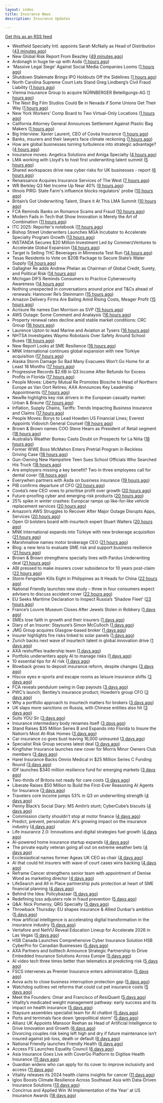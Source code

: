 ```yaml
---
layout: index
title: Insurance News
description: Insurance Updates

---
```


[Get this as an RSS feed](/insurance.rss)

<!-- news_marker starts -->
- Westfield Specialty Intl. appoints Sarah McNally as Head of Distribution ([43 minutes ago](https://www.reinsurancene.ws/westfield-specialty-intl-appoints-sarah-mcnally-as-head-of-distribution/))
- New Global Risk Report From Beazley ([49 minutes ago](https://insurance-edge.net/2025/10/21/new-global-risk-report-from-beazley/))
- Ardonagh in huge tie-up with Asda ([1 hours ago](https://www.insurancebusinessmag.com/uk/news/breaking-news/ardonagh-in-huge-tieup-with-asda-553677.aspx))
- ‘Massive Legal Siege’ Against Social Media Companies Looms ([1 hours ago](https://www.insurancejournal.com/news/national/2025/10/21/844486.htm))
- Shutdown Stalemate Brings IPO Holdouts Off the Sidelines ([1 hours ago](https://www.insurancejournal.com/news/national/2025/10/21/844490.htm))
- North Carolina Supreme Court Lets Stand Greg Lindberg’s Civil Fraud Liability ([1 hours ago](https://www.insurancejournal.com/news/southeast/2025/10/21/844499.htm))
- Vienna Insurance Group to acquire NÜRNBERGER Beteiligungs-AG ([1 hours ago](https://www.reinsurancene.ws/vienna-insurance-group-to-acquire-nurnberger-beteiligungs-ag/))
- The Next Big Film Studios Could Be in Nevada if Some Unions Get Their Way ([1 hours ago](https://www.insurancejournal.com/news/west/2025/10/21/844514.htm))
- New York Workers’ Comp Board to Two Virtual-Only Locations ([1 hours ago](https://www.insurancejournal.com/news/east/2025/10/21/844412.htm))
- California Attorney General Announces Settlement Against Plastic Bag Makers ([1 hours ago](https://www.insurancejournal.com/news/west/2025/10/21/844492.htm))
- Big Interview: Xavier Laurent, CEO of Covéa Insurance ([1 hours ago](https://www.postonline.co.uk/personal/7959227/big-interview-xavier-laurent-ceo-of-cov%C3%A9a-insurance))
- Banks, insurers and their lawyers face climate reckoning ([1 hours ago](https://www.postonline.co.uk/regulation/7959115/banks-insurers-and-their-lawyers-face-climate-reckoning))
- How are global businesses turning turbulence into strategic advantage? ([4 hours ago](https://www.insurancebusinessmag.com/uk/news/breaking-news/how-are-global-businesses-turning-turbulence-into-strategic-advantage-553645.aspx))
- Insurance moves: Angelica Solutions and Amiga Specialty ([4 hours ago](https://www.insurancebusinessmag.com/uk/news/breaking-news/insurance-moves-angelica-solutions-and-amiga-specialty-553643.aspx))
- LMA working with Lloyd's to host first underwriting talent summit ([5 hours ago](https://www.insurancebusinessmag.com/uk/news/breaking-news/lma-working-with-lloyds-to-host-first-underwriting-talent-summit-553641.aspx))
- Shared workspaces drive new cyber risks for UK businesses - report ([6 hours ago](https://www.insurancebusinessmag.com/uk/news/cyber/shared-workspaces-drive-new-cyber-risks-for-uk-businesses--report-553639.aspx))
- Renaissance Acquires Insurance Services of The West ([7 hours ago](https://www.insurancejournal.com/news/west/2025/10/20/844519.htm))
- WR Berkley Q3 Net Income Up Near 40% ([9 hours ago](https://www.insurancejournal.com/news/national/2025/10/20/844511.htm))
- Illinois PIRG: State Farm's influence blocks regulators' probe ([10 hours ago](https://www.dig-in.com/news/illinois-pirg-state-farms-influence-blocks-regulators))
- Britain’s Got Underwriting Talent, Share it At This LMA Summit ([10 hours ago](https://insurance-edge.net/2025/10/20/britains-got-underwriting-talent-share-it-at-this-lma-summit/))
- FCA Reminds Banks on Romance Scams and Fraud ([10 hours ago](https://insurance-edge.net/2025/10/20/fca-reminds-banks-on-romance-scams-and-fraud/))
- Modern Fads in Tech that Show Innovation is Merely the Art of Combination ([11 hours ago](https://insurance-edge.net/2025/10/20/modern-fads-in-tech-that-show-innovation-is-merely-the-art-of-combination/))
- ITC 2025: Reporter's notebook ([11 hours ago](https://www.dig-in.com/news/itc-2025-reporters-notebook))
- Bishop Street Underwriters Launches MGA Incubator to Accelerate Specialty Program Growth ([13 hours ago](https://www.insurtechinsights.com/bishop-street-underwriters-launches-mga-incubator-to-accelerate-specialty-program-growth/))
- INSTANDA Secures $20 Million Investment Led by CommerzVentures to Accelerate Global Expansion ([14 hours ago](https://www.insurtechinsights.com/instanda-secures-20-million-investment-led-by-commerzventures-to-accelerate-global-expansion/))
- Target Is Selling THC Beverages in Minnesota Test Run ([14 hours ago](https://www.insurancejournal.com/news/midwest/2025/10/20/844481.htm))
- Texas Residents to Vote on $20B Package to Secure State’s Water Supply ([14 hours ago](https://www.insurancejournal.com/news/southcentral/2025/10/20/844472.htm))
- Gallagher Re adds Andrew Phelan as Chairman of Global Credit, Surety, and Political Risk ([14 hours ago](https://www.reinsurancene.ws/gallagher-re-adds-andrew-phelan-as-chairman-of-global-credit-surety-and-political-risk/))
- Michigan DIFS Reminds Consumers to Practice Cybersecurity Awareness ([14 hours ago](https://www.insurancejournal.com/news/midwest/2025/10/20/844467.htm))
- Nothing unexpected in conversations around price and T&Cs ahead of renewals: Hannover Re’s Steinmann ([15 hours ago](https://www.reinsurancene.ws/nothing-unexpected-in-conversations-around-price-and-tcs-ahead-of-renewals-hannover-res-steinmann/))
- Amazon Delivery Firms Are Bailing Amid Rising Costs, Meager Profit ([15 hours ago](https://www.insurancejournal.com/news/southcentral/2025/10/20/844455.htm))
- Acrisure Re names Dan Morrison as SVP ([15 hours ago](https://www.reinsurancene.ws/acrisure-re-names-dan-morrison-as-svp/))
- AWS Outage: Some Comment and Analaysis ([16 hours ago](https://insurance-edge.net/2025/10/20/aws-outage-some-comment-and-analaysis/))
- Property renewal rates decline amid stable market conditions: CRC Group ([16 hours ago](https://www.reinsurancene.ws/property-renewal-rates-decline-amid-stable-market-conditions-crc-group/))
- Laurence Upton to lead Marine and Aviation at Tysers ([16 hours ago](https://www.reinsurancene.ws/laurence-upton-to-lead-marine-and-aviation-at-tysers/))
- NHTSA Investigates Waymo Robotaxis Over Safety Around School Buses ([16 hours ago](https://www.insurancejournal.com/news/national/2025/10/20/844451.htm))
- New Report Looks at SME Resilience ([16 hours ago](https://insurance-edge.net/2025/10/20/new-report-looks-at-sme-resilience/))
- MNK International continues global expansion with new Türkiye acquisition ([17 hours ago](https://www.reinsurancene.ws/mnk-international-continues-global-expansion-with-new-turkiye-acquisition/))
- Alaska Storm Damage So Bad Many Evacuees Won’t Go Home for at Least 18 Months ([17 hours ago](https://www.insurancejournal.com/news/west/2025/10/20/844446.htm))
- Progressive Records $2.6B in Q3 Income After Refunds for Excess Profits in Florida ([17 hours ago](https://www.insurancejournal.com/news/national/2025/10/20/844443.htm))
- People Moves: Liberty Mutual Re Promotes Blosche to Head of Northern Europe as Van Oort Retires; AXA Announces Key Leadership Appointments ([17 hours ago](https://www.insurancejournal.com/news/international/2025/10/20/844423.htm))
- NewRe highlights key risk drivers in the European casualty market: Urban & Braune ([17 hours ago](https://www.reinsurancene.ws/newre-highlights-key-risk-drivers-in-the-european-casualty-market-urban-braune/))
- Inflation, Supply Chains, Tariffs: Trends Impacting Business Insurance and Claims ([17 hours ago](https://www.insurancejournal.com/news/national/2025/10/20/844429.htm))
- People Moves: Borys to Lead Howden US Financial Lines; Everest Appoints Vidovich General Counsel ([18 hours ago](https://www.insurancejournal.com/news/national/2025/10/20/844203.htm))
- Brown & Brown names COO Steve Hearn as President of Retail segment ([18 hours ago](https://www.reinsurancene.ws/brown-brown-names-coo-steve-hearn-as-president-of-retail-segment/))
- Australia’s Weather Bureau Casts Doubt on Prospects for La Niña ([18 hours ago](https://www.insurancejournal.com/news/international/2025/10/20/844350.htm))
- Former WWE Boss McMahon Enters Pretrial Program in Reckless Driving Case ([18 hours ago](https://www.insurancejournal.com/news/east/2025/10/20/844409.htm))
- Gun-Owning New Hampshire Teen Sues School Officials Who Searched His Truck ([18 hours ago](https://www.insurancejournal.com/news/east/2025/10/20/844406.htm))
- Are employers missing a key benefit? Two in three employees call for dental cover ([18 hours ago](https://ifamagazine.com/are-employers-missing-a-key-benefit-two-in-three-employees-call-for-dental-cover/))
- Everywhen partners with Asda on business insurance ([19 hours ago](https://www.postonline.co.uk/commercial/7959237/everywhen-partners-with-asda-on-business-insurance))
- PIB confirms departure of CFO ([20 hours ago](https://www.postonline.co.uk/news/7959236/pib-confirms-departure-of-cfo))
- Covéa’s new CEO vows to prioritise profit over growth ([20 hours ago](https://www.postonline.co.uk/news/7959229/cov%C3%A9a%E2%80%99s-new-ceo-vows-to-prioritise-profit-over-growth))
- Future-proofing cyber and emerging risk products ([20 hours ago](https://www.insurancebusinessmag.com/uk/news/cyber/futureproofing-cyber-and-emerging-risk-products-553564.aspx))
- 25% spike in winter crashes: Europcar ramps up like-for-like vehicle replacement services ([20 hours ago](https://www.insurancebusinessmag.com/uk/news/auto-motor/25-spike-in-winter-crashes-europcar-ramps-up-likeforlike-vehicle-replacement-services-553563.aspx))
- Amazon’s AWS Struggles to Recover After Major Outage Disrupts Apps, Services ([20 hours ago](https://www.insurancejournal.com/news/national/2025/10/20/844352.htm))
- Open GI bolsters board with insurtech expert Stuart Walters ([20 hours ago](https://www.insurancebusinessmag.com/uk/news/technology/open-gi-bolsters-board-with-insurtech-expert-stuart-walters-553553.aspx))
- MNK International expands into Türkiye with new brokerage acquisition ([21 hours ago](https://www.insurancebusinessmag.com/uk/news/mergers-acquisitions/mnk-international-expands-into-turkiye-with-new-brokerage-acquisition-553550.aspx))
- Marshmallow names motor brokerage CEO ([21 hours ago](https://www.postonline.co.uk/people/7959234/marshmallow-names-motor-brokerage-ceo))
- Blog: a new lens to evaluate SME risk and support business resilience ([21 hours ago](https://www.postonline.co.uk/market-access/7959213/blog-a-new-lens-to-evaluate-sme-risk-and-support-business-resilience))
- Brown & Brown strengthens specialty lines with Pardus Underwriting deal ([21 hours ago](https://www.insurancebusinessmag.com/uk/news/mergers-acquisitions/brown-and-brown-strengthens-specialty-lines-with-pardus-underwriting-deal-553543.aspx))
- ABI pressed to make insurers cover subsidence for 10 years post-claim ([22 hours ago](https://www.postonline.co.uk/claims/7959230/abi-pressed-to-make-insurers-cover-subsidence-for-10-years-post-claim))
- Storm Fengshen Kills Eight in Philippines as It Heads for China ([22 hours ago](https://www.insurancejournal.com/news/international/2025/10/20/844345.htm))
- National Friendly launches new study – three in four consumers expect advisers to discuss accident cover ([22 hours ago](https://ifamagazine.com/national-friendly-launches-new-study-three-in-four-consumers-expect-advisers-to-discuss-accident-cover/))
- EU Seeks Maritime Declaration to Inspect Russia’s ‘Shadow Fleet’ ([23 hours ago](https://www.insurancejournal.com/news/international/2025/10/20/844247.htm))
- France’s Louvre Museum Closes After Jewels Stolen in Robbery ([1 days ago](https://www.insurancejournal.com/news/international/2025/10/20/844239.htm))
- SMEs lose faith in growth and their insurers ([1 days ago](https://www.postonline.co.uk/claims/7959028/smes-lose-faith-in-growth-and-their-insurers))
- Diary of an Insurer: Staysure’s Simon McCulloch ([1 days ago](https://www.postonline.co.uk/personal/7958935/diary-of-an-insurer-staysure%E2%80%99s-simon-mcculloch))
- JMG Group acquires Glasgow-based broker ([1 days ago](https://www.insurancebusinessmag.com/uk/news/mergers-acquisitions/jmg-group-acquires-glasgowbased-broker-553489.aspx))
- Insurer highlights fire risks linked to solar panels ([1 days ago](https://www.insurancebusinessmag.com/uk/news/breaking-news/insurer-highlights-fire-risks-linked-to-solar-panels-553493.aspx))
- Zurich backs next wave of insurtech talent in global innovation drive ([1 days ago](https://www.insurancebusinessmag.com/uk/news/technology/zurich-backs-next-wave-of-insurtech-talent-in-global-innovation-drive-553495.aspx))
- AXA reshuffles leadership team ([1 days ago](https://www.insurancebusinessmag.com/uk/news/breaking-news/axa-reshuffles-leadership-team-553494.aspx))
- Portfolio underwriters apply AI to manage risks ([1 days ago](https://www.dig-in.com/news/portfolio-underwriters-apply-ai-to-manage-risks))
- 10 essential tips for AI risk ([1 days ago](https://www.dig-in.com/opinion/10-essential-tips-for-ai-risk))
- Blowback grows to deposit insurance reform, despite changes ([3 days ago](https://www.dig-in.com/dig))
- Hiscox eyes e-sports and escape rooms as leisure insurance shifts ([3 days ago](https://www.insurancebusinessmag.com/uk/news/professional-liability/hiscox-eyes-esports-and-escape-rooms-as-leisure-insurance-shifts-553249.aspx))
- FCA reveals pendulum swing in Gap payouts ([3 days ago](https://www.postonline.co.uk/news/7959226/fca-reveals-pendulum-swing-in-gap-payouts))
- PWC’s launch; Bentley’s insurance product; Howden’s group CFO ([3 days ago](https://www.postonline.co.uk/news/7959205/pwc%E2%80%99s-launch-bentley%E2%80%99s-insurance-product-howden%E2%80%99s-group-cfo))
- Why a portfolio approach to insurtech matters for brokers ([3 days ago](https://www.insurancebusinessmag.com/uk/news/technology/why-a-portfolio-approach-to-insurtech-matters-for-brokers-553388.aspx))
- UK slaps more sanctions on Russia, with Chinese entities also hit ([3 days ago](https://www.insurancebusinessmag.com/uk/news/marine/uk-slaps-more-sanctions-on-russia-with-chinese-entities-also-hit-553367.aspx))
- Suits YOU Sir ([3 days ago](https://www.insurancebusinessmag.com/uk/news/auto-motor/suits-you-sir-553365.aspx))
- Insurance intermediary body renames itself ([3 days ago](https://www.insurancebusinessmag.com/uk/news/travel/insurance-intermediary-body-renames-itself-553359.aspx))
- Stand Raises $35 Million Series B and Expands into Florida to Insure the Nation’s Most At-Risk Homes ([3 days ago](https://www.insurtechinsights.com/stand-raises-35-million-series-b-and-expands-into-florida-to-insure-the-nations-most-at-risk-homes/))
- Car insurance co goes bust leaving 16,000 uninsured ([3 days ago](https://www.insurancebusinessmag.com/uk/news/auto-motor/car-insurance-co-goes-bust-leaving-16000-uninsured-553357.aspx))
- Specialist Risk Group secures latest deal ([3 days ago](https://www.insurancebusinessmag.com/uk/news/breaking-news/specialist-risk-group-secures-latest-deal-553355.aspx))
- Kingfisher Insurance launches new cover for Morris Minor Owners Club members ([3 days ago](https://www.insurancebusinessmag.com/uk/news/auto-motor/kingfisher-insurance-launches-new-cover-for-morris-minor-owners-club-members-553354.aspx))
- Harel Insurance Backs Omnix Medical in $25 Million Series C Funding Round ([3 days ago](https://www.insurtechinsights.com/harel-insurance-backs-omnix-medical-in-25-million-series-c-funding-round/))
- IDF launches $340 million resilience fund for emerging markets ([3 days ago](https://www.insurancebusinessmag.com/uk/news/breaking-news/idf-launches-340-million-resilience-fund-for-emerging-markets-553353.aspx))
- Two-thirds of Britons not ready for care costs ([3 days ago](https://www.insurancebusinessmag.com/uk/news/breaking-news/twothirds-of-britons-not-ready-for-care-costs-553351.aspx))
- Liberate Raises $50 Million to Build the First-Ever Reasoning AI Agents for Insurance ([3 days ago](https://www.insurtechinsights.com/liberate-raises-50-million-to-build-the-first-ever-reasoning-ai-agents-for-insurance/))
- Travelers core income jumps 53% in Q3 on underwriting strength ([4 days ago](https://www.insurancebusinessmag.com/uk/news/breaking-news/travelers-core-income-jumps-53-in-q3-on-underwriting-strength-553390.aspx))
- Penny Black’s Social Diary: MS Amlin’s stunt; CyberCube’s biscuits ([4 days ago](https://www.postonline.co.uk/people/7959018/penny-black%E2%80%99s-social-diary-ms-amlin%E2%80%99s-stunt-cybercube%E2%80%99s-biscuits))
- Commission clarity shouldn’t stop at motor finance ([4 days ago](https://www.postonline.co.uk/regulation/7959217/commission-clarity-shouldn%E2%80%99t-stop-at-motor-finance))
- Predict, prevent, personalize: AI's growing impact on the insurance industry ([4 days ago](https://www.dig-in.com/opinion/ais-growing-impact-on-the-insurance-industry))
- Life insurance 2.0: Innovations and digital strategies fuel growth ([4 days ago](https://www.dig-in.com/opinion/innovations-and-digital-strategies-fuel-growth))
- AI-powered home insurance startup expands ([4 days ago](https://www.dig-in.com/articles/ai-powered-home-insurance-startup-expands))
- The private equity veteran going all out on extreme weather bets ([4 days ago](https://www.dig-in.com/articles/the-private-equity-veteran-going-all-out-on-extreme-weather-bets))
- Ecclesiastical names former Ageas UK CEO as chair ([4 days ago](https://www.postonline.co.uk/news/7959224/ecclesiastical-names-former-ageas-uk-ceo-as-chair))
- AI that could hit insurers with wave of court cases wins backing ([4 days ago](https://www.postonline.co.uk/claims/7959206/ai-that-could-hit-insurers-with-wave-of-court-cases-wins-backing))
- Reframe Cancer strengthens senior team with appointment of Denise Wond as marketing director ([4 days ago](https://ifamagazine.com/reframe-cancer-strengthens-senior-team-with-appointment-of-denise-wond-as-marketing-director/))
- LifeSearch and All in Place partnership puts protection at heart of SME financial planning ([4 days ago](https://ifamagazine.com/lifesearch-and-all-in-place-partnership-puts-protection-at-heart-of-sme-financial-planning/))
- Behind the Idea: Policybazaar ([5 days ago](https://thefintechtimes.com/behind-the-idea-policybazaar/))
- Redefining loss adjusters role in fraud prevention ([5 days ago](https://www.postonline.co.uk/claims/7959117/redefining-loss-adjusters-role-in-fraud-prevention))
- Q&A: Nick Pomeroy, QRG Specialty ([5 days ago](https://www.postonline.co.uk/lloyd%E2%80%99slondon/7958289/qa-nick-pomeroy-qrg-specialty))
- Throwback Thursday: EU shapes insurance & Allied Dunbar’s ambition ([5 days ago](https://www.postonline.co.uk/regulation/7956772/throwback-thursday-eu-shapes-insurance-allied-dunbar%E2%80%99s-ambition))
- How artificial intelligence is accelerating digital transformation in the insurance industry ([5 days ago](https://www.dig-in.com/opinion/ai-is-accelerating-digital-transformation))
- Vertafore and NetVU Reveal Education Lineup for Accelerate 2026 in Las Vegas ([5 days ago](https://www.insurtechinsights.com/vertafore-and-netvu-reveal-education-lineup-for-accelerate-2026-in-las-vegas/))
- HSB Canada Launches Comprehensive Cyber Insurance Solution HSB CyberPro for Canadian Businesses ([5 days ago](https://www.insurtechinsights.com/hsb-canada-launches-comprehensive-cyber-insurance-solution-hsb-cyberpro-for-canadian-businesses/))
- AXA Partners and bolttech Announce Strategic Partnership to Drive Embedded Insurance Solutions Across Europe ([5 days ago](https://www.insurtechinsights.com/axa-partners-and-bolttech-announce-strategic-partnership-to-drive-embedded-insurance-solutions-across-europe/))
- AI video tech three times better than telematics at predicting risk ([5 days ago](https://www.postonline.co.uk/technology/7959219/ai-video-tech-three-times-better-than-telematics-at-predicting-risk))
- FSCS intervenes as Premier Insurance enters administration ([5 days ago](https://www.postonline.co.uk/news/7959221/16000-customers-to-be-protected-by-fscs-as-premier-enters-administration))
- Aviva acts to close business interruption protection gap ([5 days ago](https://www.postonline.co.uk/commercial/7959220/aviva-acts-to-close-business-interruption-protection-gap))
- Watchdog outlines vet reforms that could cut pet insurance costs ([5 days ago](https://www.postonline.co.uk/news/7959218/watchdog-outlines-vet-reforms-that-could-cut-pet-insurance-costs))
- Meet the Founders: Omar and Francisco of ResiQuant ([5 days ago](https://www.insurtechinsights.com/meet-the-founders-omar-and-francisco-of-resiquant/))
- Vitality’s medicated weight management pathway: early success and its impact on health insurance ([5 days ago](https://ifamagazine.com/vitalitys-medicated-weight-management-pathway-early-success-and-its-impact-on-health-insurance/))
- Staysure assembles specialist team for AI chatbot ([5 days ago](https://www.postonline.co.uk/technology/7959215/staysure-assembles-specialist-team-for-ai-chatbot))
- Ports and terminals face down ‘geopolitical storm’ ([5 days ago](https://www.postonline.co.uk/lloyd%E2%80%99slondon/7959214/ports-and-terminals-face-down-%E2%80%98geopolitical-storm%E2%80%99))
- Allianz UK Appoints Mansoor Reehan as Head of Artificial Intelligence to Drive Innovation and Growth ([6 days ago](https://www.insurtechinsights.com/allianz-uk-appoints-mansoor-reehan-as-head-of-artificial-intelligence-to-drive-innovation-and-growth/))
- Divorcing couples risk being left high and dry if future maintenance isn’t insured against job loss, death or default ([6 days ago](https://ifamagazine.com/divorcing-couples-risk-being-left-high-and-dry-if-future-maintenance-isnt-insured-against-job-loss-death-or-default/))
- National Friendly launches Friendly Health ([6 days ago](https://ifamagazine.com/national-friendly-launches-friendly-health/))
- Access FS Launches Equality Council ([6 days ago](https://ifamagazine.com/access-fs-launches-equality-council/))
- Asia Insurance Goes Live with CoverGo Platform to Digitise Health Insurance ([11 days ago](https://thefintechtimes.com/asia-insurance-goes-live-with-covergo-platform-to-digitise-health-insurance/))
- Guardian widens who can apply for its cover to improve inclusivity and access ([11 days ago](https://ifamagazine.com/guardian-widens-who-can-apply-for-its-cover-to-improve-inclusivity-and-access/))
- Vitality releases its 2024 health claims insights for cancer ([11 days ago](https://ifamagazine.com/vitality-releases-its-2024-health-claims-insights-for-cancer/))
- Igloo Boosts Climate Resilience Across Southeast Asia with Data-Driven Insurance Solutions ([13 days ago](https://thefintechtimes.com/igloo-boosts-climate-resilience-across-southeast-asia-with-data-driven-insurance-solutions/))
- Concirrus and Applied Win ‘AI Implementation of the Year’ at US Insurance Awards ([18 days ago](https://thefintechtimes.com/concirrus-ai-cuts-aviation-underwriting-time-from-36-hours-to-minutes-for-applied-aviation/))

<!-- news_marker ends -->